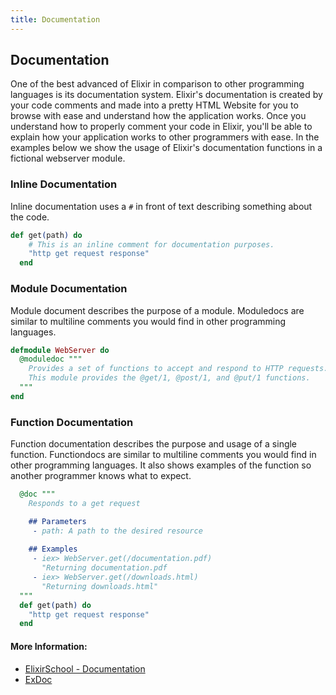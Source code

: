 ```yaml
---
title: Documentation
---
```

## Documentation

One of the best advanced of Elixir in comparison to other programming languages is its documentation system. Elixir's documentation is created by your code comments and made into a pretty HTML Website for you to browse with ease and understand how the application works. Once you understand how to properly comment your code in Elixir, you'll be able to explain how your application works to other programmers with ease. In the examples below we show the usage of Elixir's documentation functions in a fictional webserver module.

### Inline Documentation
Inline documentation uses a `#` in front of text describing something about the code.
```elixir
def get(path) do
    # This is an inline comment for documentation purposes.
    "http get request response"
  end
```

### Module Documentation
Module document describes the purpose of a module. Moduledocs are similar to multiline comments you would find in other programming languages.
```elixir
defmodule WebServer do
  @moduledoc """
    Provides a set of functions to accept and respond to HTTP requests.
    This module provides the @get/1, @post/1, and @put/1 functions.
  """
end
```

### Function Documentation
Function documentation describes the purpose and usage of a single function. Functiondocs are similar to multiline comments you would find in other programming languages. It also shows examples of the function so another programmer knows what to expect.
```elixir
  @doc """
    Responds to a get request

    ## Parameters
     - path: A path to the desired resource
    
    ## Examples
     - iex> WebServer.get(/documentation.pdf)
       "Returning documentation.pdf
     - iex> WebServer.get(/downloads.html)
       "Returning downloads.html"
  """
  def get(path) do
    "http get request response"
  end
```

#### More Information:
* [ElixirSchool - Documentation](https://elixirschool.com/en/lessons/basics/documentation/)
* [ExDoc](https://github.com/elixir-lang/ex_doc)